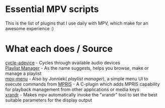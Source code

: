 # Essential MPV scripts

This is the list of plugins that I use daily with MPV, which make for an awesome experience :)

# What each does / Source

[cycle-adevice](https://gist.github.com/bitingsock/ad58ee5da560ecb922fa4a867ac0ecfd) - Cycles through available audio devices  
[Playlist Manager](https://github.com/jonniek/mpv-playlistmanager) - As the name suggests, helps you browse, make or manage a playlist  
[mpv-menu](https://github.com/jonniek/mpv-menu) - Also by Jonniek( _playlist manager_), a simple menu UI to execute commands from
[MPRIS](https://github.com/hoyon/mpv-mpris/) - A C-plugin which adds MPRIS capability for playback management from other applications or media keys  
[xrandr](https://gitlab.com/lvml/mpv-plugin-xrandr) - Makes mpv automatically invoke the "xrandr" tool to set the best suitable parameters for the display output
